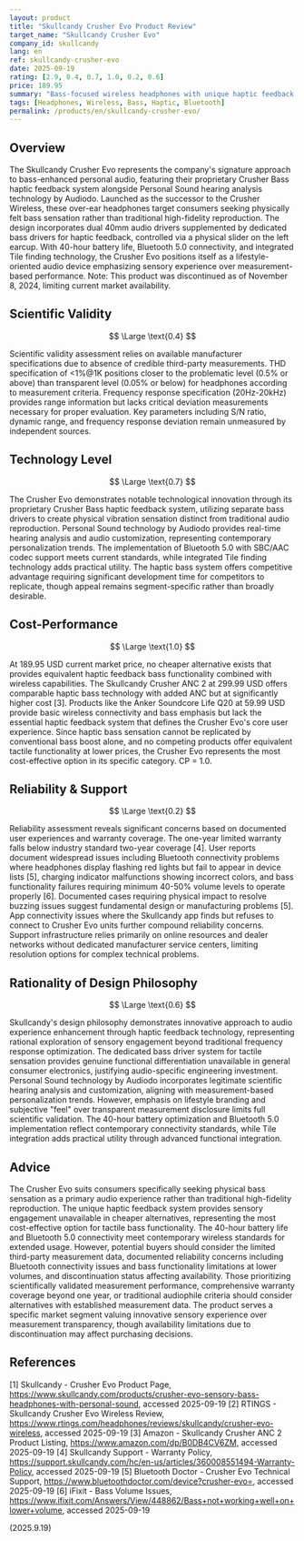 ```yaml
---
layout: product
title: "Skullcandy Crusher Evo Product Review"
target_name: "Skullcandy Crusher Evo"
company_id: skullcandy
lang: en
ref: skullcandy-crusher-evo
date: 2025-09-19
rating: [2.9, 0.4, 0.7, 1.0, 0.2, 0.6]
price: 189.95
summary: "Bass-focused wireless headphones with unique haptic feedback technology but limited measurement transparency and reliability concerns"
tags: [Headphones, Wireless, Bass, Haptic, Bluetooth]
permalink: /products/en/skullcandy-crusher-evo/
---
```


## Overview

The Skullcandy Crusher Evo represents the company's signature approach to bass-enhanced personal audio, featuring their proprietary Crusher Bass haptic feedback system alongside Personal Sound hearing analysis technology by Audiodo. Launched as the successor to the Crusher Wireless, these over-ear headphones target consumers seeking physically felt bass sensation rather than traditional high-fidelity reproduction. The design incorporates dual 40mm audio drivers supplemented by dedicated bass drivers for haptic feedback, controlled via a physical slider on the left earcup. With 40-hour battery life, Bluetooth 5.0 connectivity, and integrated Tile finding technology, the Crusher Evo positions itself as a lifestyle-oriented audio device emphasizing sensory experience over measurement-based performance. Note: This product was discontinued as of November 8, 2024, limiting current market availability.

## Scientific Validity

$$ \Large \text{0.4} $$

Scientific validity assessment relies on available manufacturer specifications due to absence of credible third-party measurements. THD specification of <1%@1K positions closer to the problematic level (0.5% or above) than transparent level (0.05% or below) for headphones according to measurement criteria. Frequency response specification (20Hz-20kHz) provides range information but lacks critical deviation measurements necessary for proper evaluation. Key parameters including S/N ratio, dynamic range, and frequency response deviation remain unmeasured by independent sources.

## Technology Level

$$ \Large \text{0.7} $$

The Crusher Evo demonstrates notable technological innovation through its proprietary Crusher Bass haptic feedback system, utilizing separate bass drivers to create physical vibration sensation distinct from traditional audio reproduction. Personal Sound technology by Audiodo provides real-time hearing analysis and audio customization, representing contemporary personalization trends. The implementation of Bluetooth 5.0 with SBC/AAC codec support meets current standards, while integrated Tile finding technology adds practical utility. The haptic bass system offers competitive advantage requiring significant development time for competitors to replicate, though appeal remains segment-specific rather than broadly desirable.

## Cost-Performance

$$ \Large \text{1.0} $$

At 189.95 USD current market price, no cheaper alternative exists that provides equivalent haptic feedback bass functionality combined with wireless capabilities. The Skullcandy Crusher ANC 2 at 299.99 USD offers comparable haptic bass technology with added ANC but at significantly higher cost [3]. Products like the Anker Soundcore Life Q20 at 59.99 USD provide basic wireless connectivity and bass emphasis but lack the essential haptic feedback system that defines the Crusher Evo's core user experience. Since haptic bass sensation cannot be replicated by conventional bass boost alone, and no competing products offer equivalent tactile functionality at lower prices, the Crusher Evo represents the most cost-effective option in its specific category. CP = 1.0.

## Reliability & Support

$$ \Large \text{0.2} $$

Reliability assessment reveals significant concerns based on documented user experiences and warranty coverage. The one-year limited warranty falls below industry standard two-year coverage [4]. User reports document widespread issues including Bluetooth connectivity problems where headphones display flashing red lights but fail to appear in device lists [5], charging indicator malfunctions showing incorrect colors, and bass functionality failures requiring minimum 40-50% volume levels to operate properly [6]. Documented cases requiring physical impact to resolve buzzing issues suggest fundamental design or manufacturing problems [5]. App connectivity issues where the Skullcandy app finds but refuses to connect to Crusher Evo units further compound reliability concerns. Support infrastructure relies primarily on online resources and dealer networks without dedicated manufacturer service centers, limiting resolution options for complex technical problems.

## Rationality of Design Philosophy

$$ \Large \text{0.6} $$

Skullcandy's design philosophy demonstrates innovative approach to audio experience enhancement through haptic feedback technology, representing rational exploration of sensory engagement beyond traditional frequency response optimization. The dedicated bass driver system for tactile sensation provides genuine functional differentiation unavailable in general consumer electronics, justifying audio-specific engineering investment. Personal Sound technology by Audiodo incorporates legitimate scientific hearing analysis and customization, aligning with measurement-based personalization trends. However, emphasis on lifestyle branding and subjective "feel" over transparent measurement disclosure limits full scientific validation. The 40-hour battery optimization and Bluetooth 5.0 implementation reflect contemporary connectivity standards, while Tile integration adds practical utility through advanced functional integration.

## Advice

The Crusher Evo suits consumers specifically seeking physical bass sensation as a primary audio experience rather than traditional high-fidelity reproduction. The unique haptic feedback system provides sensory engagement unavailable in cheaper alternatives, representing the most cost-effective option for tactile bass functionality. The 40-hour battery life and Bluetooth 5.0 connectivity meet contemporary wireless standards for extended usage. However, potential buyers should consider the limited third-party measurement data, documented reliability concerns including Bluetooth connectivity issues and bass functionality limitations at lower volumes, and discontinuation status affecting availability. Those prioritizing scientifically validated measurement performance, comprehensive warranty coverage beyond one year, or traditional audiophile criteria should consider alternatives with established measurement data. The product serves a specific market segment valuing innovative sensory experience over measurement transparency, though availability limitations due to discontinuation may affect purchasing decisions.

## References

[1] Skullcandy - Crusher Evo Product Page, https://www.skullcandy.com/products/crusher-evo-sensory-bass-headphones-with-personal-sound, accessed 2025-09-19
[2] RTINGS - Skullcandy Crusher Evo Wireless Review, https://www.rtings.com/headphones/reviews/skullcandy/crusher-evo-wireless, accessed 2025-09-19
[3] Amazon - Skullcandy Crusher ANC 2 Product Listing, https://www.amazon.com/dp/B0DB4CV6ZM, accessed 2025-09-19
[4] Skullcandy Support - Warranty Policy, https://support.skullcandy.com/hc/en-us/articles/360008551494-Warranty-Policy, accessed 2025-09-19
[5] Bluetooth Doctor - Crusher Evo Technical Support, https://www.bluetoothdoctor.com/device?crusher-evo=, accessed 2025-09-19
[6] iFixit - Bass Volume Issues, https://www.ifixit.com/Answers/View/448862/Bass+not+working+well+on+lower+volume, accessed 2025-09-19

(2025.9.19)